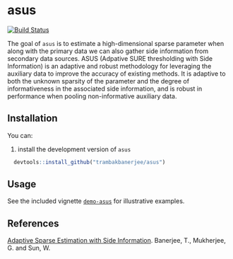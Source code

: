 <!-- README.md is generated from README.Rmd. Please edit that file -->
asus
====
[![Build Status](https://travis-ci.org/trambakbanerjee/asus.svg?branch=master)](https://travis-ci.org/trambakbanerjee/asus)

The goal of `asus` is to estimate a high-dimensional sparse parameter when along with the primary data we can also gather side information from secondary data sources. ASUS (Adpative SURE thresholding with Side Information) is an adaptive and robust methodology for leveraging the auxiliary data to improve the accuracy of existing methods. It is adaptive to both the unknown sparsity of the parameter and the degree of informativeness in the associated side information, and is robust in performance when pooling non-informative auxiliary data.

Installation
-----------
You can:

1. install the development version of `asus`

 ```R
   devtools::install_github("trambakbanerjee/asus")
   ```

Usage
-------

See the included vignette [`demo-asus`](http://htmlpreview.github.com/?https://github.com/trambakbanerjee/asus/blob/master/demo-asus.html) for illustrative examples.

References
--------
[Adaptive Sparse Estimation with Side Information](http://www-bcf.usc.edu/~wenguans/Papers/ASUS.pdf). 
Banerjee, T., Mukherjee, G. and Sun, W.
